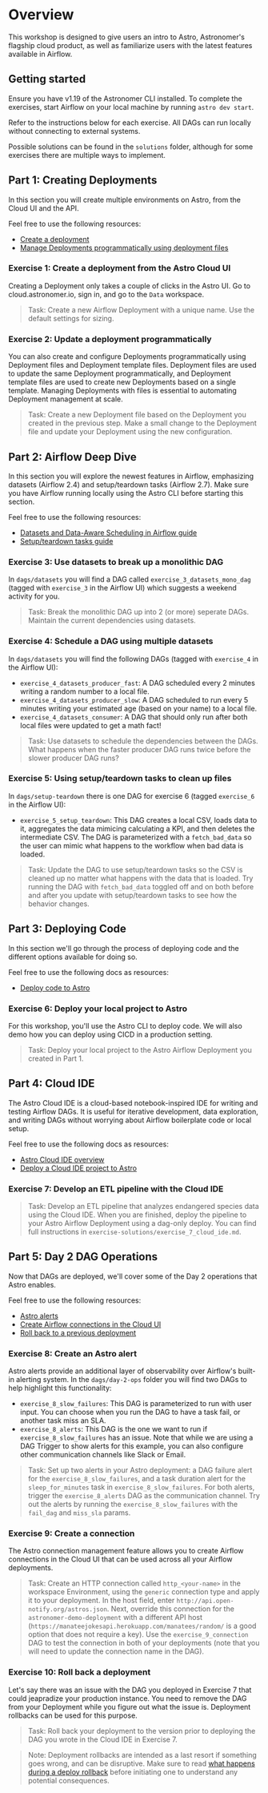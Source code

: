 Overview
========

This workshop is designed to give users an intro to Astro, Astronomer's flagship cloud product, as well as familiarize users with the latest features available in Airflow.

## Getting started

Ensure you have v1.19 of the Astronomer CLI installed. To complete the exercises, start Airflow on your local machine by running `astro dev start`. 

Refer to the instructions below for each exercise. All DAGs can run locally without connecting to external systems.

Possible solutions can be found in the `solutions` folder, although for some exercises there are multiple ways to implement.


## Part 1: Creating Deployments
In this section you will create multiple environments on Astro, from the Cloud UI and the API.

Feel free to use the following resources:

- [Create a deployment](https://docs.astronomer.io/astro/create-deployment)
- [Manage Deployments programmatically using deployment files](https://docs.astronomer.io/astro/manage-deployments-as-code#create-a-deployment-from-a-template-file)

### Exercise 1: Create a deployment from the Astro Cloud UI

Creating a Deployment only takes a couple of clicks in the Astro UI. Go to cloud.astronomer.io, sign in, and go to the `Data` workspace.

> Task: Create a new Airflow Deployment with a unique name. Use the default settings for sizing.

### Exercise 2: Update a deployment programmatically

You can also create and configure Deployments programmatically using Deployment files and Deployment template files. Deployment files are used to update the same Deployment programmatically, and Deployment template files are used to create new Deployments based on a single template. Managing Deployments with files is essential to automating Deployment management at scale.

> Task: Create a new Deployment file based on the Deployment you created in the previous step. Make a small change to the Deployment file and update your Deployment using the new configuration.


## Part 2: Airflow Deep Dive
In this section you will explore the newest features in Airflow, emphasizing datasets (Airflow 2.4) and setup/teardown tasks (Airflow 2.7). Make sure you have Airflow running locally using the Astro CLI before starting this section.

Feel free to use the following resources:

- [Datasets and Data-Aware Scheduling in Airflow guide](https://www.astronomer.io/guides/airflow-datasets/)
- [Setup/teardown tasks guide](https://docs.astronomer.io/learn/airflow-setup-teardown)

### Exercise 3: Use datasets to break up a monolithic DAG

In `dags/datasets` you will find a DAG called `exercise_3_datasets_mono_dag` (tagged with `exercise_3` in the Airflow UI) which suggests a weekend activity for you.

> Task: Break the monolithic DAG up into 2 (or more) seperate DAGs. Maintain the current dependencies using datasets.


### Exercise 4: Schedule a DAG using multiple datasets

In `dags/datasets` you will find the following DAGs (tagged with `exercise_4` in the Airflow UI):

- `exercise_4_datasets_producer_fast`: A DAG scheduled every 2 minutes writing a random number to a local file.
- `exercise_4_datasets_producer_slow`: A DAG scheduled to run every 5 minutes writing your estimated age (based on your name) to a local file.
- `exercise_4_datasets_consumer`: A DAG that should only run after both local files were updated to get a math fact!

> Task: Use datasets to schedule the dependencies between the DAGs. What happens when the faster producer DAG runs twice before the slower producer DAG runs?

### Exercise 5: Using setup/teardown tasks to clean up files

In `dags/setup-teardown` there is one DAG for exercise 6 (tagged `exercise_6` in the Airflow UI):

- `exercise_5_setup_teardown`: This DAG creates a local CSV, loads data to it, aggregates the data mimicing calculating a KPI, and then deletes the intermediate CSV. The DAG is parameterized with a `fetch_bad_data` so the user can mimic what happens to the workflow when bad data is loaded.

> Task: Update the DAG to use setup/teardown tasks so the CSV is cleaned up no matter what happens with the data that is loaded. Try running the DAG with `fetch_bad_data` toggled off and on both before and after you update with setup/teardown tasks to see how the behavior changes.

## Part 3: Deploying Code
In this section we'll go through the process of deploying code and the different options available for doing so.

Feel free to use the following docs as resources:

- [Deploy code to Astro](https://docs.astronomer.io/astro/deploy-code)


### Exercise 6: Deploy your local project to Astro
For this workshop, you'll use the Astro CLI to deploy code. We will also demo how you can deploy using CICD in a production setting.

> Task: Deploy your local project to the Astro Airflow Deployment you created in Part 1.

## Part 4: Cloud IDE

The Astro Cloud IDE is a cloud-based notebook-inspired IDE for writing and testing Airflow DAGs. It is useful for iterative development, data exploration, and writing DAGs without worrying about Airflow boilerplate code or local setup.

Feel free to use the following docs as resources:

- [Astro Cloud IDE overview](https://docs.astronomer.io/astro/cloud-ide)
- [Deploy a Cloud IDE project to Astro](https://docs.astronomer.io/astro/cloud-ide/deploy-project)

### Exercise 7: Develop an ETL pipeline with the Cloud IDE

> Task: Develop an ETL pipeline that analyzes endangered species data using the Cloud IDE. When you are finished, deploy the pipeline to your Astro Airflow Deployment using a dag-only deploy. You can find full instructions in `exercise-solutions/exercise_7_cloud_ide.md`.

## Part 5: Day 2 DAG Operations
Now that DAGs are deployed, we'll cover some of the Day 2 operations that Astro enables.

Feel free to use the following resources:

- [Astro alerts](https://docs.astronomer.io/astro/alerts)
- [Create Airflow connections in the Cloud UI](https://docs.astronomer.io/astro/create-and-link-connections)
- [Roll back to a previous deployment](https://docs.astronomer.io/astro/deploy-history)

### Exercise 8: Create an Astro alert

Astro alerts provide an additional layer of observability over Airflow's built-in alerting system. In the `dags/day-2-ops` folder you will find two DAGs to help highlight this functionality:

- `exercise_8_slow_failures`: This DAG is parameterized to run with user input. You can choose when you run the DAG to have a task fail, or another task miss an SLA.
- `exercise_8_alerts`: This DAG is the one we want to run if `exercise_8_slow_failures` has an issue. Note that while we are using a DAG Trigger to show alerts for this example, you can also configure other communication channels like Slack or Email.

> Task: Set up two alerts in your Astro deployment: a DAG failure alert for the `exercise_8_slow_failures`, and a task duration alert for the `sleep_for_minutes` task in `exercise_8_slow_failures`. For both alerts, trigger the `exercise_8_alerts` DAG as the communication channel. Try out the alerts by running the `exercise_8_slow_failures` with the `fail_dag` and `miss_sla` params.


### Exercise 9: Create a connection

The Astro connection management feature allows you to create Airflow connections in the Cloud UI that can be used across all your Airflow deployments. 

> Task: Create an HTTP connection called `http_<your-name>` in the workspace Environment, using the `generic` connection type and apply it to your deployment. In the host field, enter `http://api.open-notify.org/astros.json`. Next, override this connection for the `astronomer-demo-deployment` with a different API host (`https://manateejokesapi.herokuapp.com/manatees/random/` is a good option that does not require a key). Use the `exercise_9_connection` DAG to test the connection in both of your deployments (note that you will need to update the connection name in the DAG).

### Exercise 10: Roll back a deployment

Let's say there was an issue with the DAG you deployed in Exercise 7 that could jeapradize your production instance. You need to remove the DAG from your Deployment while you figure out what the issue is. Deployment rollbacks can be used for this purpose.

> Task: Roll back your deployment to the version prior to deploying the DAG you wrote in the Cloud IDE in Exercise 7.


> Note: Deployment rollbacks are intended as a last resort if something goes wrong, and can be disruptive. Make sure to read [what happens during a deploy rollback](https://docs.astronomer.io/astro/deploy-history#what-happens-during-a-deploy-rollback) before initiating one to understand any potential consequences.
